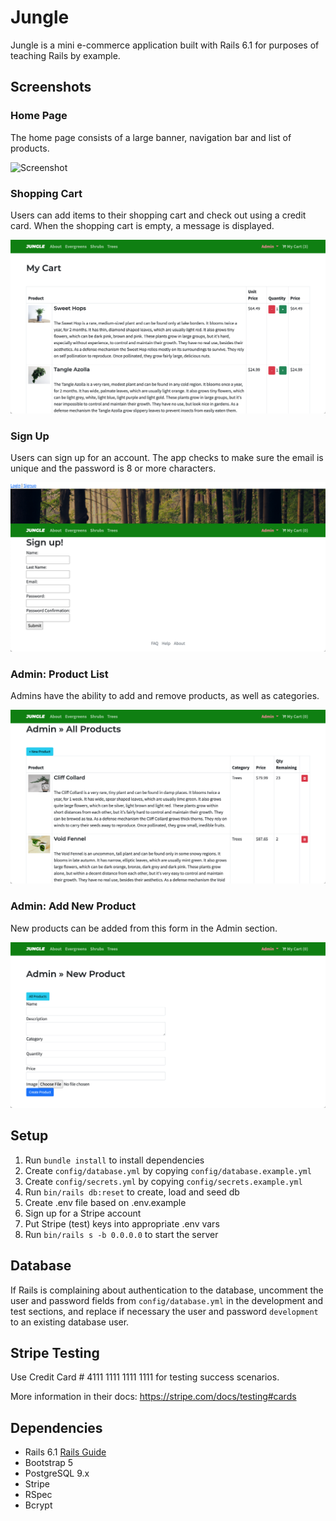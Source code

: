 # Jungle

Jungle is a mini e-commerce application built with Rails 6.1 for purposes of teaching Rails by example.


## Screenshots


### Home Page

The home page consists of a large banner, navigation bar and list of products.

![Screenshot](https://raw.githubusercontent.com/michaelwangcode/jungle-rails/8b04036b13e55369509cfe1135581c95f14fbdbb/assets/Home.png)


### Shopping Cart

Users can add items to their shopping cart and check out using a credit card.
When the shopping cart is empty, a message is displayed.

![Screenshot](https://raw.githubusercontent.com/michaelwangcode/jungle-rails/8b04036b13e55369509cfe1135581c95f14fbdbb/assets/ShoppingCart.png)


### Sign Up

Users can sign up for an account.
The app checks to make sure the email is unique and the password is 8 or more characters.

![Screenshot](https://raw.githubusercontent.com/michaelwangcode/jungle-rails/8b04036b13e55369509cfe1135581c95f14fbdbb/assets/SignUp.png)


### Admin: Product List

Admins have the ability to add and remove products, as well as categories.

![Screenshot](https://raw.githubusercontent.com/michaelwangcode/jungle-rails/8b04036b13e55369509cfe1135581c95f14fbdbb/assets/AllProducts.png)


### Admin: Add New Product

New products can be added from this form in the Admin section.

![Screenshot](https://raw.githubusercontent.com/michaelwangcode/jungle-rails/8b04036b13e55369509cfe1135581c95f14fbdbb/assets/NewProduct.png)




## Setup

1. Run `bundle install` to install dependencies
2. Create `config/database.yml` by copying `config/database.example.yml`
3. Create `config/secrets.yml` by copying `config/secrets.example.yml`
4. Run `bin/rails db:reset` to create, load and seed db
5. Create .env file based on .env.example
6. Sign up for a Stripe account
7. Put Stripe (test) keys into appropriate .env vars
8. Run `bin/rails s -b 0.0.0.0` to start the server

## Database

If Rails is complaining about authentication to the database, uncomment the user and password fields from `config/database.yml` in the development and test sections, and replace if necessary the user and password `development` to an existing database user.

## Stripe Testing

Use Credit Card # 4111 1111 1111 1111 for testing success scenarios.

More information in their docs: <https://stripe.com/docs/testing#cards>

## Dependencies

- Rails 6.1 [Rails Guide](http://guides.rubyonrails.org/v6.1/)
- Bootstrap 5
- PostgreSQL 9.x
- Stripe
- RSpec
- Bcrypt